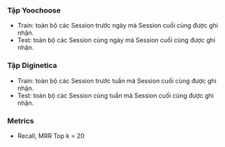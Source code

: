 ### Tập Yoochoose
+ Train: toàn bộ các Session trước ngày mà Session cuối cùng được ghi nhận.
+ Test: toàn bộ các Session cùng ngày mà Session cuối cùng được ghi nhận.
### Tập Diginetica
+ Train: toàn bộ các Session trước tuần mà Session cuối cùng được ghi nhận.
+ Test: toàn bộ các Session cùng tuần mà Session cuối cùng được ghi nhận.
### Metrics
+ Recall, MRR Top k = 20

